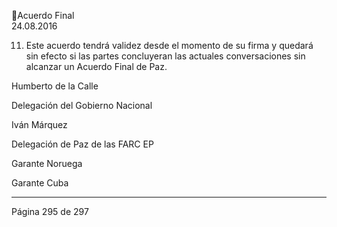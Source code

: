 Acuerdo Final  
24.08.2016 

11. Este acuerdo tendrá validez desde el momento de su firma y quedará sin efecto si las 
partes concluyeran las actuales conversaciones sin alcanzar un Acuerdo Final de Paz. 
 

 
Humberto de la Calle 

 

Delegación del Gobierno Nacional 

 

Iván Márquez 

 

Delegación de Paz de las FARC EP 

 
 
Garante Noruega   

 

Garante Cuba  

 

*** 
 
 
 
 
 
 
 
 
 
 
 
 
 
 
 
 
 
 
 
 
 
 
 
 
 
 
 
 
Página 295 de 297 
 

